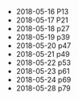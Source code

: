 - 2018-05-16 P13
- 2018-05-17 P21
- 2018-05-18 p27
- 2018-05-19 p39
- 2018-05-20 p47
- 2018-05-21 p49
- 2018-05-22 p53
- 2018-05-23 p61
- 2018-05-24 p69
- 2018-05-28 p79
